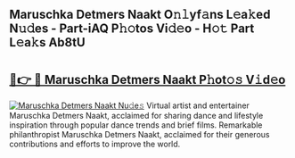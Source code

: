 ## Maruschka Detmers Naakt O𝚗𝚕yf𝚊ns L𝚎a𝚔ed N𝚞𝚍es - Part-iAQ P𝚑𝚘tos Vi𝚍𝚎o - H𝚘𝚝 Part L𝚎a𝚔s Ab8tU

# <h2><a href="http://kf94jkz.oniu.top/?m=Maruschka+Detmers+Naakt">🔗👉 🔴 Maruschka Detmers Naakt P𝚑ot𝚘𝚜 V𝚒d𝚎o</a></h2>

[![Maruschka Detmers Naakt Nu𝚍e𝚜](https://i.imgur.com/0qMVB7G.gif)](http://kf94jkz.oniu.top/?m=Maruschka+Detmers+Naakt)
Virtual artist and entertainer Maruschka Detmers Naakt, acclaimed for sharing dance and lifestyle inspiration through popular dance trends and brief films. Remarkable philanthropist Maruschka Detmers Naakt, acclaimed for their generous contributions and efforts to improve the world.  

